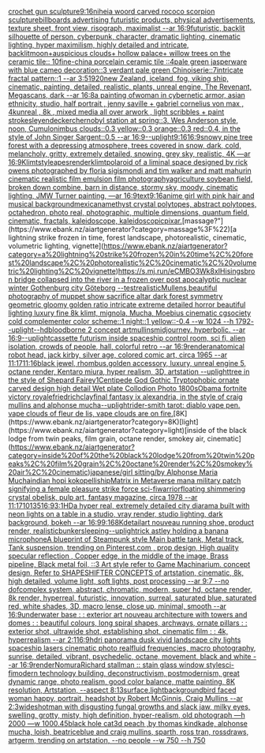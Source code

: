 [crochet gun sculpture](https://www.ebank.nz/aiartgenerator?category=crochet%20gun%20sculpture)[9:16](https://www.ebank.nz/aiartgenerator?category=9%3A16)[nihei](https://www.ebank.nz/aiartgenerator?category=nihei)[a woord carved rococo scorpion sculpture](https://www.ebank.nz/aiartgenerator?category=a%20woord%20carved%20rococo%20scorpion%20sculpture)[billboards advertising futuristic products, physical advertisements, texture sheet, front view, risograph, maximalist --ar 16:9](https://www.ebank.nz/aiartgenerator?category=billboards%20advertising%20futuristic%20products%2C%20physical%20advertisements%2C%20texture%20sheet%2C%20front%20view%2C%20risograph%2C%20maximalist%20--ar%2016%3A9)[futuristic, backlit silhouette of person, cyberpunk, character, dramatic lighting, cinematic lighting, hyper maximilism, highly detailed and intricate, backlit](https://www.ebank.nz/aiartgenerator?category=futuristic%2C%20backlit%20silhouette%20of%20person%2C%20cyberpunk%2C%20character%2C%20dramatic%20lighting%2C%20cinematic%20lighting%2C%20hyper%20maximilism%2C%20highly%20detailed%20and%20intricate%2C%20backlit)[moon+auspicious clouds+ hollow palace+ willow trees on the ceramic tile:: 10fine-china porcelain ceramic tile ::4pale green jasperware with blue cameo decoration::3 verdant pale green Chinoiserie::7intricate fractal pattern::1 --ar 3:5](https://www.ebank.nz/aiartgenerator?category=moon%2Bauspicious%20clouds%2B%20hollow%20palace%2B%20willow%20trees%20on%20the%20ceramic%20tile%3A%3A%2010fine-china%20porcelain%20ceramic%20tile%20%3A%3A4pale%20green%20jasperware%20with%20blue%20cameo%20decoration%3A%3A3%20verdant%20pale%20green%20Chinoiserie%3A%3A7intricate%20fractal%20pattern%3A%3A1%20--ar%203%3A5)[1920](https://www.ebank.nz/aiartgenerator?category=1920)[new Zealand, iceland, fog, viking ship, cinematic, painting, detailed, realistic, plants, unreal engine, The Revenant, Megascans, dark --ar 16:8](https://www.ebank.nz/aiartgenerator?category=new%20Zealand%2C%20iceland%2C%20fog%2C%20viking%20ship%2C%20cinematic%2C%20painting%2C%20detailed%2C%20realistic%2C%20plants%2C%20unreal%20engine%2C%20The%20Revenant%2C%20Megascans%2C%20dark%20--ar%2016%3A8)[a painting ofwoman in cybernetic armor, asian ethnicity, studio, half portrait  , jenny saville + gabriel cornelius von max , 4kunreal , 8k , mixed media all over arwork , light scribbles + paint strokes](https://www.ebank.nz/aiartgenerator?category=a%20painting%20ofwoman%20in%20cybernetic%20armor%2C%20asian%20ethnicity%2C%20studio%2C%20half%20portrait%20%20%2C%20jenny%20saville%20%2B%20gabriel%20cornelius%20von%20max%20%2C%204kunreal%20%2C%208k%20%2C%20mixed%20media%20all%20over%20arwork%20%2C%20light%20scribbles%20%2B%20paint%20strokes)[leyendecker](https://www.ebank.nz/aiartgenerator?category=leyendecker)[chernobyl station at spring::3, Wes Anderson style, noon, Cumulonimbus clouds::0.3 yellow::0.3 orange::0.3 red::0.4, in the style of John Singer Sargent::0.5 --ar 16:9](https://www.ebank.nz/aiartgenerator?category=chernobyl%20station%20at%20spring%3A%3A3%2C%20Wes%20Anderson%20style%2C%20noon%2C%20Cumulonimbus%20clouds%3A%3A0.3%20yellow%3A%3A0.3%20orange%3A%3A0.3%20red%3A%3A0.4%2C%20in%20the%20style%20of%20John%20Singer%20Sargent%3A%3A0.5%20--ar%2016%3A9)[--uplight](https://www.ebank.nz/aiartgenerator?category=--uplight)[9:16](https://www.ebank.nz/aiartgenerator?category=9%3A16)[16:9](https://www.ebank.nz/aiartgenerator?category=16%3A9)[snowy pine tree forest with a depressing atmosphere, trees covered in snow, dark, cold, melancholy, gritty, extremely detailed, snowing, grey sky, realistic, 4K —ar 16:9](https://www.ebank.nz/aiartgenerator?category=snowy%20pine%20tree%20forest%20with%20a%20depressing%20atmosphere%2C%20trees%20covered%20in%20snow%2C%20dark%2C%20cold%2C%20melancholy%2C%20gritty%2C%20extremely%20detailed%2C%20snowing%2C%20grey%20sky%2C%20realistic%2C%204K%20%E2%80%94ar%2016%3A9)[Klimt](https://www.ebank.nz/aiartgenerator?category=Klimt)[style](https://www.ebank.nz/aiartgenerator?category=style)[apes](https://www.ebank.nz/aiartgenerator?category=apes)[render](https://www.ebank.nz/aiartgenerator?category=render)[klimt](https://www.ebank.nz/aiartgenerator?category=klimt)[polaroid of a liminal space designed by rick owens photographed by floria sigismondi and tim walker  and matt mahurin cinematic realistic film emulsion film photography](https://www.ebank.nz/aiartgenerator?category=polaroid%20of%20a%20liminal%20space%20designed%20by%20rick%20owens%20photographed%20by%20floria%20sigismondi%20and%20tim%20walker%20%20and%20matt%20mahurin%20cinematic%20realistic%20film%20emulsion%20film%20photography)[agriculture soybean field, broken down combine, barn in distance, stormy sky, moody, cinematic lighting, JMW Turner painting, —ar 16:9](https://www.ebank.nz/aiartgenerator?category=agriculture%20soybean%20field%2C%20broken%20down%20combine%2C%20barn%20in%20distance%2C%20stormy%20sky%2C%20moody%2C%20cinematic%20lighting%2C%20JMW%20Turner%20painting%2C%20%E2%80%94ar%2016%3A9)[text](https://www.ebank.nz/aiartgenerator?category=text)[9:16](https://www.ebank.nz/aiartgenerator?category=9%3A16)[anime girl with pink hair and musical background](https://www.ebank.nz/aiartgenerator?category=anime%20girl%20with%20pink%20hair%20and%20musical%20background)[mexican](https://www.ebank.nz/aiartgenerator?category=mexican)[amethyst crystal polytopes, abstract polytopes, octahedron, photo real, photographic, multiple dimensions, quantum field, cinematic, fractals, kaleidoscope, kaleidoscopic](https://www.ebank.nz/aiartgenerator?category=amethyst%20crystal%20polytopes%2C%20abstract%20polytopes%2C%20octahedron%2C%20photo%20real%2C%20photographic%2C%20multiple%20dimensions%2C%20quantum%20field%2C%20cinematic%2C%20fractals%2C%20kaleidoscope%2C%20kaleidoscopic)[pixar.](https://www.ebank.nz/aiartgenerator?category=pixar.)[massage?"](https://www.ebank.nz/aiartgenerator?category=massage%3F%22)[a lightning strike frozen in time, forest landscape, photorealistic, cinematic, volumetric lighting, vignette](https://www.ebank.nz/aiartgenerator?category=a%20lightning%20strike%20frozen%20in%20time%2C%20forest%20landscape%2C%20photorealistic%2C%20cinematic%2C%20volumetric%20lighting%2C%20vignette)[<https://s.mj.run/eCMBO3Wk8xI>](https://www.ebank.nz/aiartgenerator?category=%3Chttps%3A//s.mj.run/eCMBO3Wk8xI%3E)[Hisingsbron bridge collapsed into the river in a frozen over post apocalyptic nuclear winter Gothenburg city Göteborg --test](https://www.ebank.nz/aiartgenerator?category=Hisingsbron%20bridge%20collapsed%20into%20the%20river%20in%20a%20frozen%20over%20post%20apocalyptic%20nuclear%20winter%20Gothenburg%20city%20G%C3%B6teborg%20--test)[realistic](https://www.ebank.nz/aiartgenerator?category=realistic)[Mullens,](https://www.ebank.nz/aiartgenerator?category=Mullens%2C)[beautiful photography of muppet show sacrifice altar dark forest symmetry geometric gloomy golden ratio intricate extreme detailed horror beautiful lighting luxury fine 8k  klimt, mignola, Mucha, Moebius  cinematic cgsociety cold complementer color scheme::1 night::1 yellow::-0.4 --w 1024 --h 1792](https://www.ebank.nz/aiartgenerator?category=beautiful%20photography%20of%20muppet%20show%20sacrifice%20altar%20dark%20forest%20symmetry%20geometric%20gloomy%20golden%20ratio%20intricate%20extreme%20detailed%20horror%20beautiful%20lighting%20luxury%20fine%208k%20%20klimt%2C%20mignola%2C%20Mucha%2C%20Moebius%20%20cinematic%20cgsociety%20cold%20complementer%20color%20scheme%3A%3A1%20night%3A%3A1%20yellow%3A%3A-0.4%20--w%201024%20--h%201792)[--uplight](https://www.ebank.nz/aiartgenerator?category=--uplight)[--hd](https://www.ebank.nz/aiartgenerator?category=--hd)[bloodborne 2 concept art](https://www.ebank.nz/aiartgenerator?category=bloodborne%202%20concept%20art)[mullins](https://www.ebank.nz/aiartgenerator?category=mullins)[midjourney.  hyperbolic.  --ar 16:9](https://www.ebank.nz/aiartgenerator?category=midjourney.%20%20hyperbolic.%20%20--ar%2016%3A9)[--uplight](https://www.ebank.nz/aiartgenerator?category=--uplight)[cassette futurism inside spaceship control room, sci fi, alien isolation, crowds of people, hall, colorful retro --ar 16:9](https://www.ebank.nz/aiartgenerator?category=cassette%20futurism%20inside%20spaceship%20control%20room%2C%20sci%20fi%2C%20alien%20isolation%2C%20crowds%20of%20people%2C%20hall%2C%20colorful%20retro%20--ar%2016%3A9)[render](https://www.ebank.nz/aiartgenerator?category=render)[anatomical robot head, jack kirby, silver age, colored comic art, circa 1965 --ar 11:17](https://www.ebank.nz/aiartgenerator?category=anatomical%20robot%20head%2C%20jack%20kirby%2C%20silver%20age%2C%20colored%20comic%20art%2C%20circa%201965%20--ar%2011%3A17)[11:16](https://www.ebank.nz/aiartgenerator?category=11%3A16)[black jewel, rhombus,golden accessory, luxury, unreal engine 5, octane render, Kentaro miura, hyper realism, 3D, artstation --uplight](https://www.ebank.nz/aiartgenerator?category=black%20jewel%2C%20rhombus%2Cgolden%20accessory%2C%20luxury%2C%20unreal%20engine%205%2C%20octane%20render%2C%20Kentaro%20miura%2C%20hyper%20realism%2C%203D%2C%20artstation%20--uplight)[tree in the style of Shepard Fairey](https://www.ebank.nz/aiartgenerator?category=tree%20in%20the%20style%20of%20Shepard%20Fairey)[1](https://www.ebank.nz/aiartgenerator?category=1)[Centipede God Gothic Tryptophobic ornate carved design high detail Wet plate Collodion Photo 1800s](https://www.ebank.nz/aiartgenerator?category=Centipede%20God%20Gothic%20Tryptophobic%20ornate%20carved%20design%20high%20detail%20Wet%20plate%20Collodion%20Photo%201800s)[Obama fortnite victory royale](https://www.ebank.nz/aiartgenerator?category=Obama%20fortnite%20victory%20royale)[friedrich](https://www.ebank.nz/aiartgenerator?category=friedrich)[clay](https://www.ebank.nz/aiartgenerator?category=clay)[final fantasy ix alexandria, in the style of craig mullins and alphonse mucha](https://www.ebank.nz/aiartgenerator?category=final%20fantasy%20ix%20alexandria%2C%20in%20the%20style%20of%20craig%20mullins%20and%20alphonse%20mucha)[--uplight](https://www.ebank.nz/aiartgenerator?category=--uplight)[rider-smith tarot: diablo vape pen. vape clouds of fleur de lis, vape clouds are on fire.](https://www.ebank.nz/aiartgenerator?category=rider-smith%20tarot%3A%20diablo%20vape%20pen.%20vape%20clouds%20of%20fleur%20de%20lis%2C%20vape%20clouds%20are%20on%20fire.)[8K](https://www.ebank.nz/aiartgenerator?category=8K)[light](https://www.ebank.nz/aiartgenerator?category=light)[inside of the black lodge from twin peaks, film grain, octane render, smokey air, cinematic](https://www.ebank.nz/aiartgenerator?category=inside%20of%20the%20black%20lodge%20from%20twin%20peaks%2C%20film%20grain%2C%20octane%20render%2C%20smokey%20air%2C%20cinematic)[japanese/girl sitting/by Alphonse Maria Mucha](https://www.ebank.nz/aiartgenerator?category=japanese/girl%20sitting/by%20Alphonse%20Maria%20Mucha)[indian hopi kokopelli](https://www.ebank.nz/aiartgenerator?category=indian%20hopi%20kokopelli)[ship](https://www.ebank.nz/aiartgenerator?category=ship)[Matrix in Metaverse man](https://www.ebank.nz/aiartgenerator?category=Matrix%20in%20Metaverse%20man)[a military patch signifying a female pleasure strike force sci-fi](https://www.ebank.nz/aiartgenerator?category=a%20military%20patch%20signifying%20a%20female%20pleasure%20strike%20force%20sci-fi)[warrior](https://www.ebank.nz/aiartgenerator?category=warrior)[floating shimmering crystal obelisk, pulp art, fantasy magazine, circa 1978 --ar 11:17](https://www.ebank.nz/aiartgenerator?category=floating%20shimmering%20crystal%20obelisk%2C%20pulp%20art%2C%20fantasy%20magazine%2C%20circa%201978%20--ar%2011%3A17)[10135](https://www.ebank.nz/aiartgenerator?category=10135)[16:9](https://www.ebank.nz/aiartgenerator?category=16%3A9)[3:1](https://www.ebank.nz/aiartgenerator?category=3%3A1)[HD](https://www.ebank.nz/aiartgenerator?category=HD)[a hyper real, extremely detailed city diarama built with neon lights on a table in a studio, vray render, studio lighting, dark background, bokeh --ar 16:9](https://www.ebank.nz/aiartgenerator?category=a%20hyper%20real%2C%20extremely%20detailed%20city%20diarama%20built%20with%20neon%20lights%20on%20a%20table%20in%20a%20studio%2C%20vray%20render%2C%20studio%20lighting%2C%20dark%20background%2C%20bokeh%20--ar%2016%3A9)[9:16](https://www.ebank.nz/aiartgenerator?category=9%3A16)[8K](https://www.ebank.nz/aiartgenerator?category=8K)[detail](https://www.ebank.nz/aiartgenerator?category=detail)[art nouveau running shoe, product render, realistic](https://www.ebank.nz/aiartgenerator?category=art%20nouveau%20running%20shoe%2C%20product%20render%2C%20realistic)[bunker](https://www.ebank.nz/aiartgenerator?category=bunker)[sleeping](https://www.ebank.nz/aiartgenerator?category=sleeping)[--uplight](https://www.ebank.nz/aiartgenerator?category=--uplight)[rick astley holding a banana microphone](https://www.ebank.nz/aiartgenerator?category=rick%20astley%20holding%20a%20banana%20microphone)[A blueprint of Steampunk style Main battle tank,  Metal track,  Tank suspension, trending on Pinterest.com  , prop design, High quality specular reflection , Copper  edge, in the middle of the image, Brass pipeline,  Black metal foil,  ::3  Art style refer to Game Machinarium.  concept design, Refer to SHAPESHIFTER CONCEPTS  of artstation, cinematic,  8k, high detailed,  volume light,  soft lights,  post processing    --ar 9:7   --no dof](https://www.ebank.nz/aiartgenerator?category=A%20blueprint%20of%20Steampunk%20style%20Main%20battle%20tank%2C%20%20Metal%20track%2C%20%20Tank%20suspension%2C%20trending%20on%20Pinterest.com%20%20%2C%20prop%20design%2C%20High%20quality%20specular%20reflection%20%2C%20Copper%20%20edge%2C%20in%20the%20middle%20of%20the%20image%2C%20Brass%20pipeline%2C%20%20Black%20metal%20foil%2C%20%20%3A%3A3%20%20Art%20style%20refer%20to%20Game%20Machinarium.%20%20concept%20design%2C%20Refer%20to%20SHAPESHIFTER%20CONCEPTS%20%20of%20artstation%2C%20cinematic%2C%20%208k%2C%20high%20detailed%2C%20%20volume%20light%2C%20%20soft%20lights%2C%20%20post%20processing%20%20%20%20--ar%209%3A7%20%20%20--no%20dof)[complex system, abstract, chromatic, modern, super hd, octane render, 8k render, hyperreal, futuristic, innovation, surreal, saturated blue, saturated red, white shades, 3D, macro lense, close up, minimal, smooth --ar 16:9](https://www.ebank.nz/aiartgenerator?category=complex%20system%2C%20abstract%2C%20chromatic%2C%20modern%2C%20super%20hd%2C%20octane%20render%2C%208k%20render%2C%20hyperreal%2C%20futuristic%2C%20innovation%2C%20surreal%2C%20saturated%20blue%2C%20saturated%20red%2C%20white%20shades%2C%203D%2C%20macro%20lense%2C%20close%20up%2C%20minimal%2C%20smooth%20--ar%2016%3A9)[underwater base : : exterior art nouveau architecture with towers and domes : : beautiful colours, long spiral shapes, archways, ornate pillars : : exterior shot, ultrawide shot, establishing shot, cinematic film : : 4k, hyperrealism --ar 2:1](https://www.ebank.nz/aiartgenerator?category=underwater%20base%20%3A%20%3A%20exterior%20art%20nouveau%20architecture%20with%20towers%20and%20domes%20%3A%20%3A%20beautiful%20colours%2C%20long%20spiral%20shapes%2C%20archways%2C%20ornate%20pillars%20%3A%20%3A%20exterior%20shot%2C%20ultrawide%20shot%2C%20establishing%20shot%2C%20cinematic%20film%20%3A%20%3A%204k%2C%20hyperrealism%20--ar%202%3A1)[16:9](https://www.ebank.nz/aiartgenerator?category=16%3A9)[hdri panorama dusk vivid landscape city lights spaceship lasers cinematic photo real](https://www.ebank.nz/aiartgenerator?category=hdri%20panorama%20dusk%20vivid%20landscape%20city%20lights%20spaceship%20lasers%20cinematic%20photo%20real)[fluid frequencies, macro photography, sunrise, detailed, vibrant, psychedelic, octane, movement, black and white --ar 16:9](https://www.ebank.nz/aiartgenerator?category=fluid%20frequencies%2C%20macro%20photography%2C%20sunrise%2C%20detailed%2C%20vibrant%2C%20psychedelic%2C%20octane%2C%20movement%2C%20black%20and%20white%20--ar%2016%3A9)[render](https://www.ebank.nz/aiartgenerator?category=render)[Nomura](https://www.ebank.nz/aiartgenerator?category=Nomura)[Richard stallman :: stain glass window style](https://www.ebank.nz/aiartgenerator?category=Richard%20stallman%20%3A%3A%20stain%20glass%20window%20style)[sci-fi](https://www.ebank.nz/aiartgenerator?category=sci-fi)[modern technology building, deconstructivism, postmodernism, great dynamic range, photo realism, good color balance, matte painting, 8K resolution, Artstation, --aspect 8:13](https://www.ebank.nz/aiartgenerator?category=modern%20technology%20building%2C%20deconstructivism%2C%20postmodernism%2C%20great%20dynamic%20range%2C%20photo%20realism%2C%20good%20color%20balance%2C%20matte%20painting%2C%208K%20resolution%2C%20Artstation%2C%20--aspect%208%3A13)[surface](https://www.ebank.nz/aiartgenerator?category=surface)[,](https://www.ebank.nz/aiartgenerator?category=%2C)[light](https://www.ebank.nz/aiartgenerator?category=light)[background](https://www.ebank.nz/aiartgenerator?category=background)[bird faced woman happy, portrait, headshot by Robert McGinnis, Craig Mullins --ar 2:3](https://www.ebank.nz/aiartgenerator?category=bird%20faced%20woman%20happy%2C%20portrait%2C%20headshot%20by%20Robert%20McGinnis%2C%20Craig%20Mullins%20--ar%202%3A3)[wideshot](https://www.ebank.nz/aiartgenerator?category=wideshot)[man with disgusting fungal growths and slack jaw, milky eyes, swelling, grotty, misty, high definition, hyper-realism, old photograph —h 2000 —w 1000](https://www.ebank.nz/aiartgenerator?category=man%20with%20disgusting%20fungal%20growths%20and%20slack%20jaw%2C%20milky%20eyes%2C%20swelling%2C%20grotty%2C%20misty%2C%20high%20definition%2C%20hyper-realism%2C%20old%20photograph%20%E2%80%94h%202000%20%E2%80%94w%201000)[.45](https://www.ebank.nz/aiartgenerator?category=.45)[black hole cat](https://www.ebank.nz/aiartgenerator?category=black%20hole%20cat)[3d peach ,by thomas kindkade, alphonse mucha, loish, beatriceblue and craig mullins, sparth, ross tran, rossdraws, artgerm, trending on artstation, --no people --w 750 --h 750](https://www.ebank.nz/aiartgenerator?category=3d%20peach%20%2Cby%20thomas%20kindkade%2C%20alphonse%20mucha%2C%20loish%2C%20beatriceblue%20and%20craig%20mullins%2C%20sparth%2C%20ross%20tran%2C%20rossdraws%2C%20artgerm%2C%20trending%20on%20artstation%2C%20--no%20people%20--w%20750%20--h%20750)